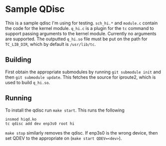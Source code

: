 
# Sample QDisc

This is a sample qdisc I'm using for testing. `sch_hi.*` and `module.c` contain
the code for the kernel module. `q_hi.c` is a plugin for the `tc` command to
support passing arguments to the kernel module. Currently no arguments are
supported. The outputted `q_hi.so` file must be put on the path for `TC_LIB_DIR`,
which by default is `/usr/lib/tc`.

## Building

First obtain the appropriate submodules by running `git submodule init` and then
`git submodule update`. This fetches the source for iproute2, which is used to
build `q_hi.so`.

## Running

To install the qdisc run `make start`. This runs the following

```
insmod hiqd.ko
tc qdisc add dev enp3s0 root hi
```

`make stop` similarly removes the qdisc. If enp3s0 is the wrong device, then set
QDEV to the appropriate on (`make start QDEV=<dev>`).
